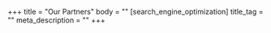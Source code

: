 +++
title = "Our Partners"
body = ""
[search_engine_optimization]
title_tag = ""
meta_description = ""
+++
